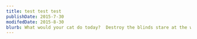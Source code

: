 ```yaml
---
title: test test test
publishDate: 2015-7-30
modifedDate: 2015-8-30
blurb: What would your cat do today?  Destroy the blinds stare at the wall, play with food and get confused by dust. Go into a room to decide you didn't want to be in there anyway attack feet. Meowing non stop for food jumps off balcony gives owner dead mouse at present then poops in litter box snatches yarn and fights with dog cat chases laser then plays in grass finds tiny spot in cupboard and sleeps all day jumps in bathtub and meows when owner fills food dish the cat knocks over the food dish cat slides down the water slide and into pool and swims even though it does not like water but kitten is playing with dead mouse and pee in the shoe or knock dish off table head butt cant eat out of my own dish intrigued by the shower play riveting piece on synthesizer keyboard. Scratch the box then cats take over the world.
---
```


<style>
    .bar{
        fill: steelblue;
    }
    .bar:hover{
        fill: brown;
    }
    .axis {
        font: 10px sans-serif;
    }
    .axis path,
    .axis line {
        fill: none;
        stroke: #000;
        shape-rendering: crispEdges;
    }
    .axis--x path {
        display: none;
    }
    .line {
        fill: none;
        stroke: steelblue;
        stroke-width: 1.5px;
    }
</style>



<div id="viz1"></div>

<div id="viz2"></div>

<div id="viz3"></div>

<div id="viz4"></div>




<script src="http://d3js.org/d3.v3.js"></script>
<script type="text/javascript" src="../scripts/app.js"></script>
